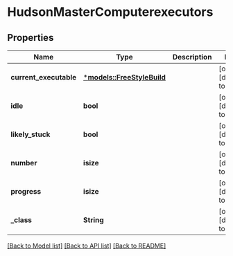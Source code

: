 # HudsonMasterComputerexecutors

## Properties
Name | Type | Description | Notes
------------ | ------------- | ------------- | -------------
**current_executable** | [***models::FreeStyleBuild**](FreeStyleBuild.md) |  | [optional] [default to None]
**idle** | **bool** |  | [optional] [default to None]
**likely_stuck** | **bool** |  | [optional] [default to None]
**number** | **isize** |  | [optional] [default to None]
**progress** | **isize** |  | [optional] [default to None]
**_class** | **String** |  | [optional] [default to None]

[[Back to Model list]](../README.md#documentation-for-models) [[Back to API list]](../README.md#documentation-for-api-endpoints) [[Back to README]](../README.md)


